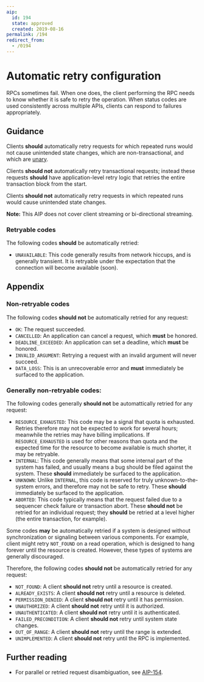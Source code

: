 ```yaml
---
aip:
  id: 194
  state: approved
  created: 2019-08-16
permalink: /194
redirect_from:
  - /0194
---
```


# Automatic retry configuration

RPCs sometimes fail. When one does, the client performing the RPC needs to know
whether it is safe to retry the operation. When status codes are used
consistently across multiple APIs, clients can respond to failures
appropriately.

## Guidance

Clients **should** automatically retry requests for which repeated runs would
not cause unintended state changes, which are non-transactional, and which are
[unary](https://grpc.io/docs/guides/concepts/).

Clients **should not** automatically retry transactional requests; instead
these requests **should** have application-level retry logic that retries the
entire transaction block from the start.

Clients **should not** automatically retry requests in which repeated runs
would cause unintended state changes.

**Note:** This AIP does not cover client streaming or bi-directional streaming.

### Retryable codes

The following codes **should** be automatically retried:

- `UNAVAILABLE`: This code generally results from network hiccups, and is
  generally transient. It is retryable under the expectation that the
  connection will become available (soon).

## Appendix

### Non-retryable codes

The following codes **should not** be automatically retried for any request:

- `OK`: The request succeeded.
- `CANCELLED`: An application can cancel a request, which **must** be honored.
- `DEADLINE_EXCEEDED`: An application can set a deadline, which **must** be
  honored.
- `INVALID_ARGUMENT`: Retrying a request with an invalid argument will never
  succeed.
- `DATA_LOSS`: This is an unrecoverable error and **must** immediately be
  surfaced to the application.

### Generally non-retryable codes:

The following codes generally **should not** be automattically retried for any
request:

- `RESOURCE_EXHAUSTED`: This code may be a signal that quota is exhausted.
  Retries therefore may not be expected to work for several hours; meanwhile
  the retries may have billing implications. If `RESOURCE_EXHAUSTED` is used
  for other reasons than quota and the expected time for the resource to become
  available is much shorter, it may be retryable.
- `INTERNAL`: This code generally means that some internal part of the system
  has failed, and usually means a bug should be filed against the system. These
  **should** immediately be surfaced to the application.
- `UNKNOWN`: Unlike `INTERNAL`, this code is reserved for truly
  unknown-to-the-system errors, and therefore may not be safe to retry. These
  **should** immediately be surfaced to the application.
- `ABORTED`: This code typically means that the request failed due to a
  sequencer check failure or transaction abort. These **should not** be retried
  for an individual request; they **should** be retried at a level higher (the
  entire transaction, for example).

Some codes **may** be automatically retried if a system is designed without
synchronization or signaling between various components. For example, client
might retry `NOT_FOUND` on a read operation, which is designed to hang forever
until the resource is created. However, these types of systems are generally
discouraged.

Therefore, the following codes **should not** be automatically retried for any
request:

- `NOT_FOUND`: A client **should not** retry until a resource is created.
- `ALREADY_EXISTS`: A client **should not** retry until a resource is deleted.
- `PERMISSION_DENIED`: A client **should not** retry until it has permission.
- `UNAUTHORIZED`: A client **should not** retry until it is authorized.
- `UNAUTHENTICATED`: A client **should not** retry until it is authenticated.
- `FAILED_PRECONDITION`: A client **should not** retry until system state
  changes.
- `OUT_OF_RANGE`: A client **should not** retry until the range is extended.
- `UNIMPLEMENTED`: A client **should not** retry until the RPC is implemented.

## Further reading

- For parallel or retried request disambiguation, see [AIP-154](./0154.md).
